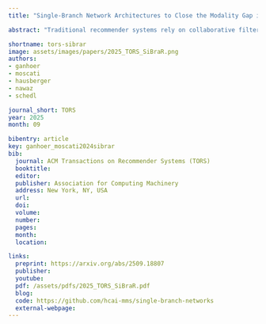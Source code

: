 ```yaml
---
title: "Single-Branch Network Architectures to Close the Modality Gap in Multimodal Recommendation"

abstract: "Traditional recommender systems rely on collaborative filtering, using past user–item interactions to help users discover new items in a vast collection. In cold start, i.e., when interaction histories of users or items are not available, content-based recommender systems use side information instead. Hybrid recommender systems (HRSs) often employ multimodal learning to combine collaborative and side information, which we jointly refer to as modalities. Though HRSs can provide recommendations when some modalities are missing, their quality degrades. In this work, we utilize single-branch neural networks equipped with weight sharing, modality sampling, and contrastive loss to provide accurate recommendations even in missing modality scenarios by narrowing the modality gap. We compare these networks with multi-branch alternatives and conduct extensive experiments on three datasets. Six accuracy-based and four beyond-accuracy-based metrics help assess the recommendation quality for the different training paradigms and their hyperparameters in warm-start and missing modality scenarios. We quantitatively and qualitatively study the effects of these different aspects on bridging the modality gap. Our results show that single-branch networks achieve competitive performance in warm-start scenarios and are significantly better in missing modality settings. Moreover, our approach leads to closer proximity of an item's modalities in the embedding space."

shortname: tors-sibrar
image: assets/images/papers/2025_TORS_SiBraR.png
authors:
- ganhoer
- moscati
- hausberger
- nawaz
- schedl

journal_short: TORS
year: 2025
month: 09

bibentry: article
key: ganhoer_moscati2024sibrar
bib:
  journal: ACM Transactions on Recommender Systems (TORS)
  booktitle: 
  editor: 
  publisher: Association for Computing Machinery
  address: New York, NY, USA
  url: 
  doi: 
  volume: 
  number: 
  pages: 
  month: 
  location: 

links:
  preprint: https://arxiv.org/abs/2509.18807
  publisher: 
  youtube: 
  pdf: /assets/pdfs/2025_TORS_SiBraR.pdf
  blog: 
  code: https://github.com/hcai-mms/single-branch-networks
  external-webpage: 
---
```


